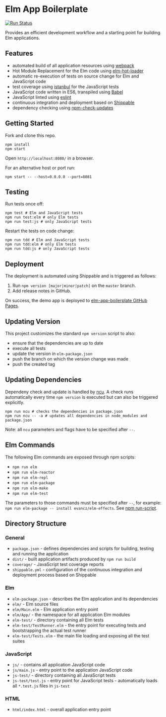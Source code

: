 # Elm App Boilerplate

[![Run Status](https://api.shippable.com/projects/572133332a8192902e1e2958/badge?branch=master)](https://app.shippable.com/projects/572133332a8192902e1e2958)

Provides an efficient development workflow and a starting point for building Elm applications.


## Features

- automated build of all application resources using [webpack](http://webpack.github.io/)
- Hot Module Replacement for the Elm code using [elm-hot-loader](https://github.com/fluxxu/elm-hot-loader)
- automatic re-execution of tests on source change for Elm and JavaScript code
- test coverage using [istanbul](https://github.com/gotwarlost/istanbul) for the JavaScript tests
- JavaScript code written in ES6, transpiled using [Babel](https://babeljs.io/)
- JavaScript linted using [eslint](http://eslint.org/)
- continuous integration and deployment based on [Shippable](https://app.shippable.com/)
- dependency checking using [npm-check-updates](https://github.com/tjunnone/npm-check-updates)


## Getting Started

Fork and clone this repo.

```
npm install
npm start
```

Open `http://localhost:8080/` in a browser.

For an alternative host or port run:

```
npm start -- --host=0.0.0.0 --port=8081
```

## Testing

Run tests once off:

```
npm test # Elm and JavaScript tests
npm run test:elm # only Elm tests
npm run test:js # only JavaScript tests
```

Restart the tests on code change:

```
npm run tdd # Elm and JavaScript tests
npm run tdd:elm # only Elm tests
npm run tdd:js # only JavaScript tests
```


## Deployment

The deployment is automated using Shippable and is triggered as follows:

1. Run `npm version [major|minor|patch]` on the `master` branch.
2. Add release notes in GitHub.

On success, the demo app is deployed to [elm-app-boilerplate GitHub Pages](http://gkubisa.github.io/elm-app-boilerplate/).


## Updating Version

This project customizes the standard `npm version` script to also:

- ensure that the dependencies are up to date
- execute all tests
- update the version in `elm-package.json`
- push the branch on which the version change was made
- push the created tag


## Updating Dependencies

Dependeny check and update is handled by [ncu](https://github.com/tjunnone/npm-check-updates). A check runs automatically every time `npm version` is executed but can also be triggered explicitly.

```
npm run ncu # checks the dependencies in package.json
npm run ncu -- -a # updates all dependencies in node_modules and package.json
```

Note: all `ncu` parameters and flags have to be specified after `--`.


## Elm Commands

The following Elm commands are exposed through npm scripts:

- `npm run elm`
- `npm run elm-reactor`
- `npm run elm-repl`
- `npm run elm-package`
- `npm run elm-make`
- `npm run elm-test`

The parameters to those commands must be specified after `--`, for example: `npm run elm-package -- install evancz/elm-effects`. See [npm run-script](https://docs.npmjs.com/cli/run-script).


## Directory Structure

### General

- `package.json` - defines dependencies and scripts for building, testing and running the application
- `dist/` - built application artifacts produced by `npm run build`
- `coverage/` - JavaScript test coverage reports
- `shippable.yml` - configuration of the continuous integration and deployment process based on Shippable

### Elm

- `elm-package.json` - describes the Elm application and its dependencies
- `elm/` - Elm source files
- `elm/Main.elm` - Elm application entry point
- `elm/App/` - the namespace for all application Elm modules
- `elm-test/` - directory containing all Elm tests
- `elm-test/TestRunner.elm` - the entry point for executing tests and bootstrapping the actual test runner
- `elm-test/Tests.elm` - the main file loading and exposing all the test suites

### JavaScript

- `js/` - contains all application JavaScript code
- `js/main.js` - entry point to the application JavaScript code
- `js-test/` - directory containing all JavaScript tests
- `js-test/test.js` - entry point for JavaScript tests - automatically loads all `*.test.js` files in `js-test`

### HTML

- `html/index.html` - overall application entry point
